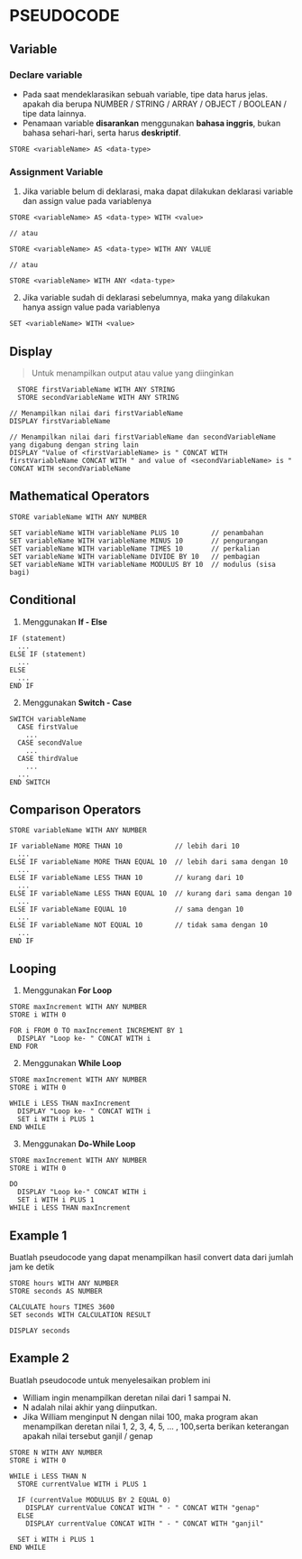 # PSEUDOCODE

## Variable

### Declare variable
- Pada saat mendeklarasikan sebuah variable, tipe data harus jelas. apakah dia berupa NUMBER / STRING / ARRAY / OBJECT / BOOLEAN / tipe data lainnya.
- Penamaan variable **disarankan** menggunakan **bahasa inggris**, bukan bahasa sehari-hari, serta harus **deskriptif**.
```
STORE <variableName> AS <data-type>
```
### Assignment Variable
1. Jika variable belum di deklarasi, maka dapat dilakukan deklarasi variable dan assign value pada variablenya
```
STORE <variableName> AS <data-type> WITH <value>

// atau

STORE <variableName> AS <data-type> WITH ANY VALUE

// atau

STORE <variableName> WITH ANY <data-type>
```
2. Jika variable sudah di deklarasi sebelumnya, maka yang dilakukan hanya assign value pada variablenya
```
SET <variableName> WITH <value>
```
## Display
> Untuk menampilkan output atau value yang diinginkan
```
  STORE firstVariableName WITH ANY STRING
  STORE secondVariableName WITH ANY STRING

// Menampilkan nilai dari firstVariableName
DISPLAY firstVariableName

// Menampilkan nilai dari firstVariableName dan secondVariableName yang digabung dengan string lain
DISPLAY "Value of <firstVariableName> is " CONCAT WITH firstVariableName CONCAT WITH " and value of <secondVariableName> is " CONCAT WITH secondVariableName
```
## Mathematical Operators
```
STORE variableName WITH ANY NUMBER

SET variableName WITH variableName PLUS 10        // penambahan
SET variableName WITH variableName MINUS 10       // pengurangan
SET variableName WITH variableName TIMES 10       // perkalian
SET variableName WITH variableName DIVIDE BY 10   // pembagian
SET variableName WITH variableName MODULUS BY 10  // modulus (sisa bagi)
```
## Conditional
1. Menggunakan **If - Else**
```
IF (statement)
  ...
ELSE IF (statement)
  ...
ELSE
  ...
END IF
```
2. Menggunakan **Switch - Case**
```
SWITCH variableName
  CASE firstValue
    ...
  CASE secondValue
    ...
  CASE thirdValue
    ...
  ...
END SWITCH
```
## Comparison Operators
```
STORE variableName WITH ANY NUMBER

IF variableName MORE THAN 10             // lebih dari 10
  ...
ELSE IF variableName MORE THAN EQUAL 10  // lebih dari sama dengan 10
  ...
ELSE IF variableName LESS THAN 10        // kurang dari 10
  ...
ELSE IF variableName LESS THAN EQUAL 10  // kurang dari sama dengan 10
  ...
ELSE IF variableName EQUAL 10            // sama dengan 10
  ...
ELSE IF variableName NOT EQUAL 10        // tidak sama dengan 10
  ...
END IF
```
## Looping
1. Menggunakan **For Loop**
```
STORE maxIncrement WITH ANY NUMBER
STORE i WITH 0

FOR i FROM 0 TO maxIncrement INCREMENT BY 1
  DISPLAY "Loop ke- " CONCAT WITH i
END FOR
```
2. Menggunakan **While Loop**
```
STORE maxIncrement WITH ANY NUMBER
STORE i WITH 0

WHILE i LESS THAN maxIncrement
  DISPLAY "Loop ke- " CONCAT WITH i
  SET i WITH i PLUS 1
END WHILE
```
3. Menggunakan **Do-While Loop**
```
STORE maxIncrement WITH ANY NUMBER
STORE i WITH 0

DO 
  DISPLAY "Loop ke-" CONCAT WITH i
  SET i WITH i PLUS 1
WHILE i LESS THAN maxIncrement
```

## Example 1
Buatlah pseudocode yang dapat menampilkan hasil convert data dari jumlah jam ke detik
```
STORE hours WITH ANY NUMBER
STORE seconds AS NUMBER

CALCULATE hours TIMES 3600
SET seconds WITH CALCULATION RESULT

DISPLAY seconds
```

## Example 2
Buatlah pseudocode untuk menyelesaikan problem ini
- William ingin menampilkan deretan nilai dari 1 sampai N.
- N adalah nilai akhir yang diinputkan.
- Jika William menginput N dengan nilai 100, maka program akan menampilkan deretan nilai 1, 2, 3, 4, 5, … , 100,serta berikan keterangan apakah nilai tersebut ganjil / genap

```
STORE N WITH ANY NUMBER
STORE i WITH 0

WHILE i LESS THAN N 
  STORE currentValue WITH i PLUS 1
  
  IF (currentValue MODULUS BY 2 EQUAL 0)
    DISPLAY currentValue CONCAT WITH " - " CONCAT WITH "genap"
  ELSE 
    DISPLAY currentValue CONCAT WITH " - " CONCAT WITH "ganjil"
  
  SET i WITH i PLUS 1
END WHILE
```